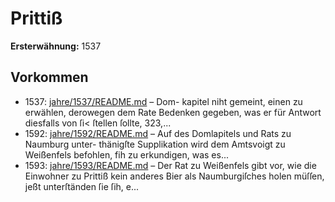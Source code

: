 # Prittiß

**Ersterwähnung:** 1537

## Vorkommen
- 1537: [jahre/1537/README.md](../jahre/1537/README.md) – Dom-
kapitel niht gemeint, einen zu erwählen, derowegen dem
Rate Bedenken gegeben, was er für Antwort diesfalls
von ſi< ſtellen ſollte, 323,...
- 1592: [jahre/1592/README.md](../jahre/1592/README.md) – Auf des Domlapitels und Rats zu Naumburg unter-
thänigſte Supplikation wird dem Amtsvoigt zu Weißenfels
befohlen, fih zu erkundigen, was es...
- 1593: [jahre/1593/README.md](../jahre/1593/README.md) – Der Rat zu Weißenfels gibt vor, wie die Einwohner
zu Prittiß kein anderes Bier als Naumburgiſches holen
müſſen, jeßt unterſtänden ſie ſih, e...
